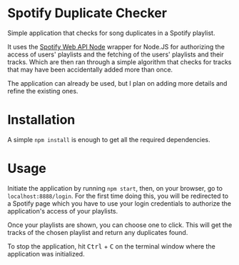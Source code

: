 # Spotify Duplicate Checker
Simple application that checks for song duplicates in a Spotify playlist.

It uses the [Spotify Web API Node](https://github.com/thelinmichael/spotify-web-api-node) wrapper for Node.JS for authorizing the access of users' playlists and the fetching of the users' playlists and their tracks. Which are then ran through a simple algorithm that checks for tracks that may have been accidentally added more than once.

The application can already be used, but I plan on adding more details and refine the existing ones.

# Installation
A simple ```npm install``` is enough to get all the required dependencies.

# Usage
Initiate the application by running ```npm start```, then, on your browser, go to ```localhost:8888/login```. For the first time doing this, you will be redirected to a Spotify page which you have to use your login credentials to authorize the application's access of your playlists.

Once your playlists are shown, you can choose one to click. This will get the tracks of the chosen playlist and return any duplicates found.

To stop the application, hit <kbd>Ctrl</kbd> + <kbd>C</kbd> on the terminal window where the application was initialized.
